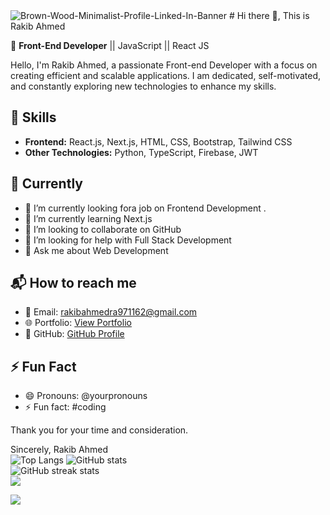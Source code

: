<img src="https://i.ibb.co/3dSKxFg/Brown-Wood-Minimalist-Profile-Linked-In-Banner.jpg" alt="Brown-Wood-Minimalist-Profile-Linked-In-Banner" border="0">
# Hi there 👋, This is Rakib Ahmed

🚀 **Front-End Developer** || JavaScript || React JS

Hello, I'm Rakib Ahmed, a passionate Front-end Developer with a focus on creating efficient and scalable applications. I am dedicated, self-motivated, and constantly exploring new technologies to enhance my skills.

## 🔧 Skills

- **Frontend:** React.js, Next.js, HTML, CSS, Bootstrap, Tailwind CSS
- **Other Technologies:** Python, TypeScript, Firebase, JWT

## 🌱 Currently

- 🔭 I’m currently looking fora job on Frontend Development .
- 🌱 I’m currently learning Next.js
- 👯 I’m looking to collaborate on GitHub
- 🤔 I’m looking for help with Full Stack Development
- 💬 Ask me about Web Development

## 📬 How to reach me

- 📧 Email: rakibahmedra971162@gmail.com
- 🌐 Portfolio: [View Portfolio](https://your-portfolio-url.com)
- 🐙 GitHub: [GitHub Profile](https://github.com/YourGitHubUsername)

## ⚡ Fun Fact

- 😄 Pronouns: @yourpronouns
- ⚡ Fun fact: #coding

Thank you for your time and consideration.

Sincerely, Rakib Ahmed <br>
![Top Langs](https://github-readme-stats.vercel.app/api/top-langs/?username=devRokib)
![GitHub stats](https://github-readme-stats.vercel.app/api?username=devRokib&show_icons=true&count_private=true)<br/>
![GitHub streak stats](https://github-readme-streak-stats.herokuapp.com/?user=devRokib)  <br/>
![](https://github.com/anuraghazra/github-readme-stats)<br/>


![](https://komarev.com/ghpvc/?username=devRokib&color=green) <br/>




